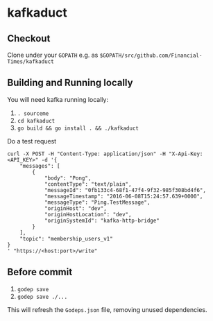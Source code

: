 # kafkaduct

## Checkout

Clone under your `GOPATH` e.g. as `$GOPATH/src/github.com/Financial-Times/kafkaduct`

## Building and Running locally

You will need kafka running locally:

1. `. sourceme`
2. `cd kafkaduct`
3. `go build && go install . && ./kafkaduct`

Do a test request
```
curl -X POST -H "Content-Type: application/json" -H "X-Api-Key: <API_KEY>" -d '{
    "messages": [
        {
            "body": "Pong",
            "contentType": "text/plain",
            "messageId": "0fb133c4-68f1-47f4-9f32-985f308bd4f6",
            "messageTimestamp": "2016-06-08T15:24:57.639+0000",
            "messageType": "Ping.TestMessage",
            "originHost": "dev",
            "originHostLocation": "dev",
            "originSystemId": "kafka-http-bridge"
        }
    ],
    "topic": "membership_users_v1"
}
' "https://<host:port>/write"

```

## Before commit

1. `godep save`
2. `godep save ./...`

This will refresh the `Godeps.json` file, removing unused dependencies.
